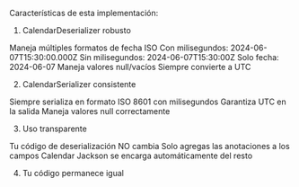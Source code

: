 Características de esta implementación:
1. CalendarDeserializer robusto

Maneja múltiples formatos de fecha ISO
Con milisegundos: 2024-06-07T15:30:00.000Z
Sin milisegundos: 2024-06-07T15:30:00Z
Solo fecha: 2024-06-07
Maneja valores null/vacíos
Siempre convierte a UTC

2. CalendarSerializer consistente

Siempre serializa en formato ISO 8601 con milisegundos
Garantiza UTC en la salida
Maneja valores null correctamente

3. Uso transparente

Tu código de deserialización NO cambia
Solo agregas las anotaciones a los campos Calendar
Jackson se encarga automáticamente del resto

4. Tu código permanece igual
